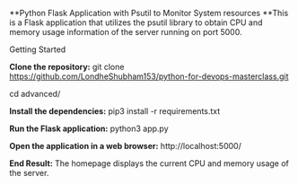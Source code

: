 **Python Flask Application with Psutil to Monitor System resources
**This is a Flask application that utilizes the psutil library to obtain CPU and memory usage information of the server running on port 5000.

Getting Started

**Clone the repository:**
git clone https://github.com/LondheShubham153/python-for-devops-masterclass.git

cd advanced/

**Install the dependencies:**
pip3 install -r requirements.txt

**Run the Flask application:**
python3 app.py

**Open the application in a web browser:**
http://localhost:5000/

**End Result:**
The homepage displays the current CPU and memory usage of the server.
